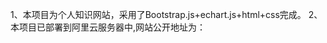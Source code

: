1、本项目为个人知识网站，采用了Bootstrap.js+echart.js+html+css完成。
2、本项目已部署到阿里云服务器中,网站公开地址为：[](http://8.134.157.205/index04.html)
